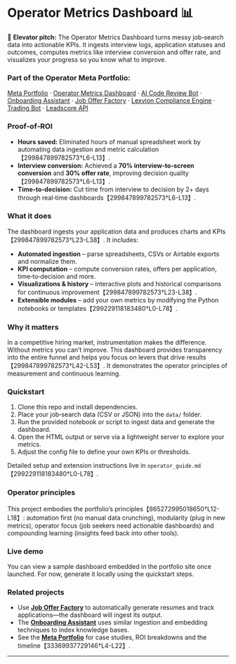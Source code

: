 # Operator Metrics Dashboard 📊

🚀 **Elevator pitch:** The Operator Metrics Dashboard turns messy job‑search data into actionable KPIs. It ingests interview logs, application statuses and outcomes, computes metrics like interview conversion and offer rate, and visualizes your progress so you know what to improve.

### Part of the Operator Meta Portfolio:
[Meta Portfolio](https://github.com/Bigmannot23/meta_portfolio) · [Operator Metrics Dashboard](#) · [AI Code Review Bot](https://github.com/Bigmannot23/ai_code_review_bot) · [Onboarding Assistant](https://github.com/Bigmannot23/Onboarding_Assistant) · [Job Offer Factory](https://github.com/Bigmannot23/job_offer_factory_autorun) · [Lexvion Compliance Engine](https://github.com/Bigmannot23/lexvion) · [Trading Bot](https://github.com/Bigmannot23/lexvion_trading_bot_full_auto) · [Leadscore API](https://github.com/Bigmannot23/operators-leadscore-api)

### Proof‑of‑ROI
- **Hours saved:** Eliminated hours of manual spreadsheet work by automating data ingestion and metric calculation【299847899782573†L6-L13】.
- **Interview conversion:** Achieved a **70% interview‑to‑screen conversion** and **30% offer rate**, improving decision quality【299847899782573†L6-L13】.
- **Time‑to‑decision:** Cut time from interview to decision by 2+ days through real‑time dashboards【299847899782573†L6-L13】.

### What it does
The dashboard ingests your application data and produces charts and KPIs【299847899782573†L23-L38】. It includes:

- **Automated ingestion** – parse spreadsheets, CSVs or Airtable exports and normalize them.
- **KPI computation** – compute conversion rates, offers per application, time‑to‑decision and more.
- **Visualizations & history** – interactive plots and historical comparisons for continuous improvement【299847899782573†L23-L38】.
- **Extensible modules** – add your own metrics by modifying the Python notebooks or templates【299229118183480†L0-L78】.

### Why it matters
In a competitive hiring market, instrumentation makes the difference. Without metrics you can’t improve. This dashboard provides transparency into the entire funnel and helps you focus on levers that drive results【299847899782573†L42-L53】. It demonstrates the operator principles of measurement and continuous learning.

### Quickstart
1. Clone this repo and install dependencies.
2. Place your job‑search data (CSV or JSON) into the `data/` folder.
3. Run the provided notebook or script to ingest data and generate the dashboard.
4. Open the HTML output or serve via a lightweight server to explore your metrics.
5. Adjust the config file to define your own KPIs or thresholds.

Detailed setup and extension instructions live in `operator_guide.md`【299229118183480†L0-L78】.

### Operator principles
This project embodies the portfolio’s principles【865272995018650†L12-L18】: automation first (no manual data crunching), modularity (plug in new metrics), operator focus (job seekers need actionable dashboards) and compounding learning (insights feed back into other tools).

### Live demo
You can view a sample dashboard embedded in the portfolio site once launched. For now, generate it locally using the quickstart steps.

### Related projects
- Use **[Job Offer Factory](https://github.com/Bigmannot23/job_offer_factory_autorun)** to automatically generate resumes and track applications—the dashboard will ingest its output.
- The **[Onboarding Assistant](https://github.com/Bigmannot23/Onboarding_Assistant)** uses similar ingestion and embedding techniques to index knowledge bases.
- See the **[Meta Portfolio](https://github.com/Bigmannot23/meta_portfolio)** for case studies, ROI breakdowns and the timeline【33369937729146†L4-L22】.

---